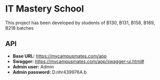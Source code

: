 # IT Mastery School

This project has been developed by students of B130, B131, B158, B169, B218 batches

## API

* **Base URL:** https://mycampusmates.com/app
* **Swagger:** https://mycampusmates.com/app/swagger-ui.html#
* **Admin user:** Admin
* **Admin password:** D.nhr439976A.b



